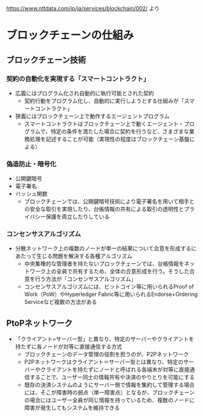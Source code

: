 https://www.nttdata.com/jp/ja/services/blockchain/002/ より

# ブロックチェーンの仕組み

## ブロックチェーン技術
### 契約の自動化を実現する「スマートコントラクト」
- 広義にはプログラム化され自動的に執行可能とされた契約
  - 契約行動をプログラム化し、自動的に実行しようとする仕組みが「スマートコントラクト」
- 狭義にはブロックチェーン上で動作するエージェントプログラム
  - スマートコントラクトはブロックチェーン上で動くエージェント・プログラムで、特定の条件を満たした場合に契約を行うなど、さまざまな業務処理を記述することが可能（実現性の程度はブロックチェーン基盤による）
### 偽造防止・暗号化
- 公開鍵暗号
- 電子署名
- ハッシュ関数
  - ブロックチェーンでは、公開鍵暗号技術により電子署名を用いて相手との安全な取引を実現したり、台帳情報の共有による取引の透明性とプライバシー保護を両立したりしている
### コンセンサスアルゴリズム
- 分散ネットワーク上の複数のノードが単一の結果について合意を形成するにあたって生じる問題を解決する各種アルゴリズム
  - 中央集権的な管理者を持たないブロックチェーンでは、台帳情報をネットワーク上の全員で共有するため、全体の合意形成を行う。そうした合意を行う方法が「コンセンサスアルゴリズム」
  - コンセンサスアルゴリズムには、ビットコイン等に用いられるProof of Work（PoW）やHyperledger Fabric等に用いられるEndorse+Ordering Serviceなど複数の方法がある
## PtoPネットワーク
- 「クライアント=サーバー型」と異なり、特定のサーバーやクライアントを持たずに各ノードが対等に直接通信する方式
  - ブロックチェーンのデータ管理の役割を担うのが、P2Pネットワーク
  - P2Pネットワークはクライアント＝サーバー型とは異なり、特定のサーバーやクライアントを持たずにノードと呼ばれる各端末が対等に直接通信することで、ユーザー同士の情報共有や決済のやりとりを可能にする
  - 既存の決済システムのようにサーバー側で情報を集約して管理する場合には、そこが障害時の弱点（単一障害点）となるが、ブロックチェーンの場合にはユーザー全員が同じ情報を持っているため、複数のノードに障害が発生してもシステムを維持できる
